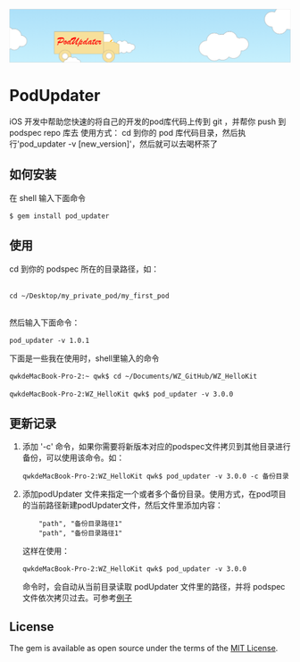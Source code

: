 ![pod_updater](https://github.com/hwzss/sketch_learning/blob/master/%E4%BD%9C%E5%93%812/%E6%B7%A1%E8%93%9D%E8%89%B2%E9%A3%8E%E6%A0%BC1.png)



# PodUpdater

iOS 开发中帮助您快速的将自己的开发的pod库代码上传到 git ，并帮你 push 到 podspec repo 库去
使用方式： cd 到你的 pod 库代码目录，然后执行'pod_updater -v [new_version]'，然后就可以去喝杯茶了

## 如何安装

在 shell 输入下面命令

    $ gem install pod_updater

## 使用

cd 到你的 podspec 所在的目录路径，如：

```

cd ~/Desktop/my_private_pod/my_first_pod
    
```
然后输入下面命令： 

```
pod_updater -v 1.0.1
```

下面是一些我在使用时，shell里输入的命令

```
qwkdeMacBook-Pro-2:~ qwk$ cd ~/Documents/WZ_GitHub/WZ_HelloKit 

qwkdeMacBook-Pro-2:WZ_HelloKit qwk$ pod_updater -v 3.0.0

```

## 更新记录
1. 添加 '-c' 命令，如果你需要将新版本对应的podspec文件拷贝到其他目录进行备份，可以使用该命令。如：

    ```
    qwkdeMacBook-Pro-2:WZ_HelloKit qwk$ pod_updater -v 3.0.0 -c 备份目录
    ```
    
2. 添加podUpdater 文件来指定一个或者多个备份目录。使用方式，在pod项目的当前路径新建podUpdater文件，然后文件里添加内容：
    
    ```
        "path", "备份目录路径1"
        "path", "备份目录路径1"
    ```
    这样在使用：
    
    ```
    qwkdeMacBook-Pro-2:WZ_HelloKit qwk$ pod_updater -v 3.0.0
    ``` 
    命令时，会自动从当前目录读取 podUpdater 文件里的路径，并将 podspec 文件依次拷贝过去。可参考[例子](https://github.com/hwzss/WZ_HelloKit/blob/master/podUpdater)
## License

The gem is available as open source under the terms of the [MIT License](https://opensource.org/licenses/MIT).




